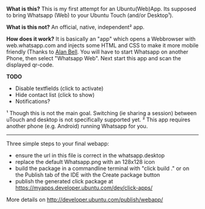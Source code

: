 **What is this?**
This is my first attempt for an Ubuntu(Web)App.
Its supposed to bring Whatsapp (Web) to your Ubuntu Touch (and/or Desktop¹).

**What is this not?**
An official, native, independent² app.

**How does it work?**
It is basically an "app" which opens a Webbrowser with web.whatsapp.com and injects some HTML and CSS to make it more mobile friendly (Thanks to <a href='https://lists.launchpad.net/ubuntu-phone/msg12024.html'>Alan Bell</a>.
You will have to start Whatsapp on another Phone, then select "Whatsapp Web". Next start this app and scan the displayed qr-code.

**TODO**
- Disable textfields (click to activate)
- Hide contact list (click to show)
- Notifications?

¹ Though this is not the main goal. Switching (ie sharing a session) between uTouch and desktop is not specifically supported yet.
² This app requires another phone (e.g. Android) running Whatsapp for you.

_____________________________________________

Three simple steps to your final webapp:
 - ensure the url in this file is correct in the whatsapp.desktop
 - replace the default Whatsapp.png with an 128x128 icon 
 - build the package in a commandline terminal with "click build ." or on the Publish tab of the IDE with the Create package button
 - publish the generated click package at https://myapps.developer.ubuntu.com/dev/click-apps/

More details on http://developer.ubuntu.com/publish/webapp/


